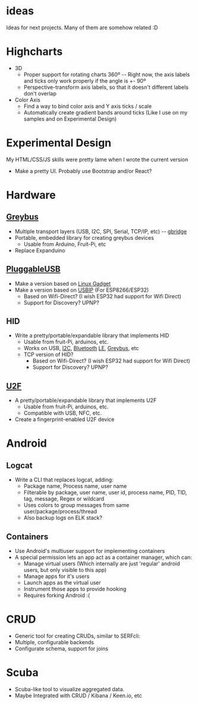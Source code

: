 # ideas
Ideas for next projects.
Many of them are somehow related :D

# Highcharts
- 3D
  - Proper support for rotating charts 360º -- Right now, the axis labels and ticks only work properly if the angle is +- 90º
  - Perspective-transform axis labels, so that it doesn't different labels don't overlap
- Color Axis
  - Find a way to bind color axis and Y axis ticks / scale
  - Automatically create gradient bands around ticks (Like I use on my samples and on Experimental Design)

# Experimental Design
  My HTML/CSS/JS skills were pretty lame when I wrote the current version
  - Make a pretty UI. Probably use Bootstrap and/or React?

# Hardware
## [Greybus](https://github.com/projectara/greybus-spec/)
- Multiple transport layers (USB, I2C, SPI, Serial, TCP/IP, etc) -- [gbridge](https://github.com/anobli/gbridge)
- Portable, embedded library for creating greybus devices
  - Usable from Arduino, Fruit-Pi, etc
- Replace Expanduino

## [PluggableUSB](https://github.com/arduino/Arduino/wiki/PluggableUSB-and-PluggableHID-howto)
- Make a version based on [Linux Gadget](https://www.kernel.org/doc/Documentation/usb/gadget_configfs.txt)
- Make a version based on [USBIP](https://lwn.net/Articles/449509/) (For ESP8266/ESP32)
  - Based on Wifi-Direct? (I wish ESP32 had support for Wifi Direct)
  - Support for Discovery? UPNP?

## HID
- Write a pretty/portable/expandable library that implements HID
  - Usable from fruit-Pi, arduinos, etc.
  - Works on USB, [I2C](http://download.microsoft.com/download/7/D/D/7DD44BB7-2A7A-4505-AC1C-7227D3D96D5B/hid-over-i2c-protocol-spec-v1-0.docx), [Bluetooth](https://www.bluetooth.org/docman/handlers/downloaddoc.ashx?doc_id=246761) [LE](https://www.bluetooth.org/docman/handlers/downloaddoc.ashx?doc_id=245141), [Greybus](https://github.com/projectara/greybus-spec/blob/master/source/device_class/hid.rst), etc
  - TCP version of HID?
    - Based on Wifi-Direct? (I wish ESP32 had support for Wifi Direct)
    - Support for Discovery? UPNP?

## [U2F](https://fidoalliance.org/download/)
- A pretty/portable/expandable library that implements U2F
  - Usable from fruit-Pi, arduinos, etc.
  - Compatible with USB, NFC, etc.
- Create a fingerprint-enabled U2F device

# Android
## Logcat
- Write a CLI that replaces logcat, adding:
  - Package name, Process name, user name
  - Filterable by package, user name, user id, process name, PID, TID, tag, message, Regex or wildcard
  - Uses colors to group messages from same user/package/process/thread
  - Also backup logs on ELK stack?

## Containers
- Use Android's multiuser support for implementing containers
- A special permission lets an app act as a container manager, which can:
  - Manage virtual users (Which internally are just 'regular' android users, but only visible to this app)
  - Manage apps for it's users
  - Launch apps as the virtual user
  - Instrument those apps to provide hooking
  - Requires forking Android :(

# CRUD
- Generic tool for creating CRUDs, similar to SERFcli:
- Multiple, configurable backends
- Configurate schema, support for joins

# Scuba
- Scuba-like tool to visualize aggregated data.
- Maybe Integrated with CRUD / Kibana / Keen.io, etc

